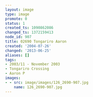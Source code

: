```yaml
---
layout: image
type: image
promote: 0
status: 1
created_ts: 1090862086
changed_ts: 1372159413
node_id: 907
title: 02690 Tongariro Aaron
created: '2004-07-26'
changed: '2013-06-25'
aliases: []
tags:
- 2003/11 - November 2003
- Tongariro Crossing
- Aaron P
images:
- - src: image/images/126_2690-907.jpg
    name: 126_2690-907.jpg
---
```


